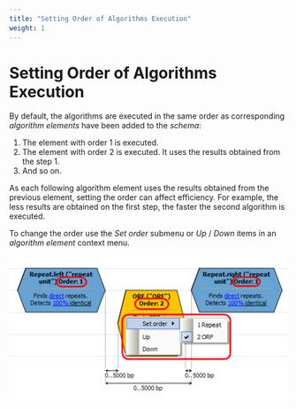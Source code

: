 ```yaml
---
title: "Setting Order of Algorithms Execution"
weight: 1
---
```



# Setting Order of Algorithms Execution

By default, the algorithms are executed in the same order as corresponding _algorithm elements_ have been added to the _schema_:

1.  The element with order 1 is executed.
2.  The element with order 2 is executed. It uses the results obtained from the step 1.
3.  And so on.

As each following algorithm element uses the results obtained from the previous element, setting the order can affect efficiency. For example, the less results are obtained on the first step, the faster the second algorithm is executed.

To change the order use the _Set order_ submenu or _Up_ / _Down_ items in an _algorithm element_ context menu.


![](/images/65930644/65930645.png)
